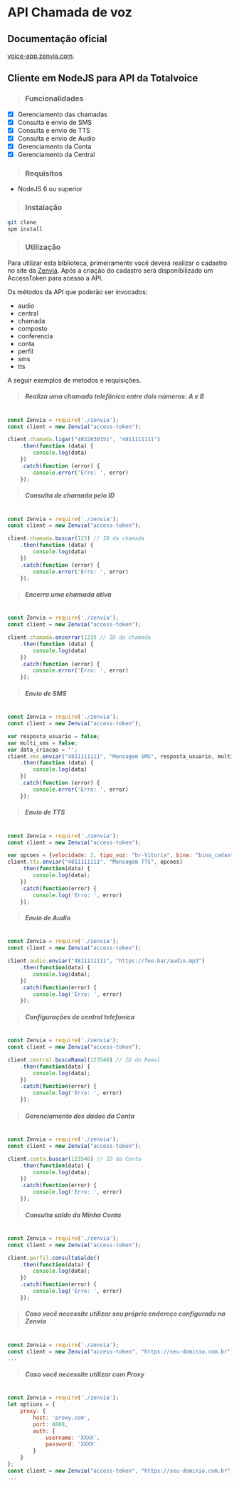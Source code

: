 # API Chamada de voz


## Documentação oficial
[voice-app.zenvia.com]('https://voice-app.zenvia.com/doc/#/').


## Cliente em NodeJS para API da Totalvoice

> ### Funcionalidades

- [X] Gerenciamento das chamadas
- [X] Consulta e envio de SMS
- [X] Consulta e envio de TTS
- [X] Consulta e envio de Audio
- [X] Gerenciamento da Conta
- [X] Gerenciamento da Central

> ### Requisitos

- NodeJS 6 ou superior

> ### Instalação

```bash
git clone
npm install
```

> ### Utilização

Para utilizar esta biblioteca, primeiramente você deverá realizar o cadastro no site da [Zenvia]('https://voice-app.zenvia.com/').
Após a criação do cadastro será disponibilizado um AccessToken para acesso a API.

Os métodos da API que poderão ser invocados:
- audio
- central
- chamada
- composto
- conferencia
- conta
- perfil
- sms
- tts

A seguir exemplos de metodos e requisições.

> ##### Realiza uma chamada telefônica entre dois números: A e B

```javascript

const Zenvia = require('./zenvia');
const client = new Zenvia("access-token");

client.chamada.ligar("4832830151", "4811111111")
    .then(function (data) {
        console.log(data)
    })
    .catch(function (error) {
        console.error('Erro: ', error)
    });

```

> ##### Consulta de chamada pelo ID

```javascript

const Zenvia = require('./zenvia');
const client = new Zenvia("access-token");

client.chamada.buscar(123) // ID da chamada
    .then(function (data) {
        console.log(data)
    })
    .catch(function (error) {
        console.error('Erro: ', error)
    });

```


> ##### Encerra uma chamada ativa

```javascript

const Zenvia = require('./zenvia');
const client = new Zenvia("access-token");

client.chamada.encerrar(123) // ID da chamada
    .then(function (data) {
        console.log(data)
    })
    .catch(function (error) {
        console.error('Erro: ', error)
    });

```

> ##### Envio de SMS

```javascript

const Zenvia = require('./zenvia');
const client = new Zenvia("access-token");

var resposta_usuario = false;
var multi_sms = false;
var data_criacao = '';
client.sms.enviar("4811111111", "Mensagem SMS", resposta_usuario, multi_sms, data_criacao)
    .then(function (data) {
        console.log(data)
    })
    .catch(function (error) {
        console.error('Erro: ', error)
    });

```

> ##### Envio de TTS

```javascript

const Zenvia = require('./zenvia');
const client = new Zenvia("access-token");

var opcoes = {velocidade: 2, tipo_voz: "br-Vitoria", bina: "bina_cadastrada"};
client.tts.enviar("4811111111", "Mensagem TTS", opcoes)
    .then(function(data) {
        console.log(data);
    })
    .catch(function(error) {
        console.log('Erro: ', error)
    });

```

> ##### Envio de Audio

```javascript

const Zenvia = require('./zenvia');
const client = new Zenvia("access-token");

client.audio.enviar("4811111111", "https://foo.bar/audio.mp3")
    .then(function(data) {
        console.log(data);
    })
    .catch(function(error) {
        console.log('Erro: ', error)
    });

```

> ##### Configurações de central telefonica

```javascript

const Zenvia = require('./zenvia');
const client = new Zenvia("access-token");

client.central.buscaRamal(123546) // ID do Ramal
    .then(function(data) {
        console.log(data);
    })
    .catch(function(error) {
        console.log('Erro: ', error)
    });

```

> ##### Gerenciamento dos dados da Conta

```javascript

const Zenvia = require('./zenvia');
const client = new Zenvia("access-token");

client.conta.buscar(123546) // ID da Conta
    .then(function(data) {
        console.log(data);
    })
    .catch(function(error) {
        console.log('Erro: ', error)
    });

```

> ##### Consulta saldo da Minha Conta

```javascript

const Zenvia = require('./zenvia');
const client = new Zenvia("access-token");

client.perfil.consultaSaldo()
    .then(function(data) {
        console.log(data);
    })
    .catch(function(error) {
        console.log('Erro: ', error)
    });

```

> ##### Caso você necessite utilizar seu próprio endereço configurado na Zenvia

```javascript

const Zenvia = require('./zenvia');
const client = new Zenvia("access-token", "https://seu-dominio.com.br");
...

```

> ##### Caso você necessite utilizar com Proxy

```javascript

const Zenvia = require('./zenvia');
let options = {
    proxy: {
        host: 'proxy.com',
        port: 8888,
        auth: {
            username: 'XXXX',
            password: 'XXXX'
        }
    }
};
const client = new Zenvia("access-token", "https://seu-dominio.com.br", options);
...

```
